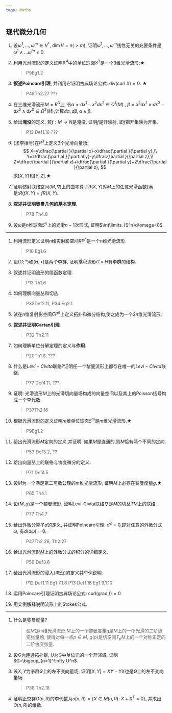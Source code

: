 ```yaml
---
tags: Maths
---
```


## 现代微分几何





1.   设$\omega^1,...,\omega^m\in V^*$, $\dim V=n(>m)$, 证明$\omega^1,...,\omega^m$线性无关的充要条件是$\omega^1\wedge...\omega^m\ne0$. 
     > 

2.   利用光滑流形的定义证明$\mathbb R^4$中的单位球面$S^3$是一个$3$维光滑流形;$\bigstar$ 

     >   P9Eg1.2

3.   **叙述Poincare引理**, 并利用它证明古典场论公式: $\mathrm{div}(\text{curl}\ X)=0$. $\bigstar$ 

     >   P48Th2.27 ???

4.   在三维光滑流形$M=R^3$上, 令$\alpha=dx^1-x^2dx^2\in\Omega^1(M)$., $\beta=x^2dx^1\wedge dx^3-dx^2\wedge dx^3\in \Omega^2(M)$,计算$d\alpha,d\beta,\alpha\wedge \beta$. 

     >   

5.   给出**淹没**的定义, 若$f:M\to N$是淹没, 证明$f$是开映射, 即$f$把开集映为开集. 

     >   P13 Def1.16 ???

6.   (求李括号)在$R^3$上定义3个光滑向量场:
     $$
     X=y\dfrac{\partial }{\partial x}-x\dfrac{\partial }{\partial y},\\
     Y=z\dfrac{\partial }{\partial y}-y\dfrac{\partial }{\partial z},\\
     Z=\dfrac{\partial }{\partial x}+\dfrac{\partial }{\partial y}+2\dfrac{\partial }{\partial z},
     $$
     求$[X,Y]$和$[Y,Z]$.$\bigstar$ 

     >   

7.   证明仿射联络空间$(M,\nabla)$上的曲率算子$R(X,Y)$对$M$上的任意光滑函数$f$满足:$R(fX,Y)=fR(X,Y)$. 

     >   

8.   **叙述并证明黎曼几何的基本定理.** 

     >   P78 Th4.8

9.   设$\omega$是$n$维球面$S^n$上的光滑$n-1$次形式, 证明$\int\limits_{S^n}d\omega=0$. 

     >   

---

1.   利用流形定义证明$n$维实射影空间$RP^n$是一个$n$维光滑流形. 

     >   P10 Eg1.6

2.   设$(G;*)$和$(H;\bullet)$是两个李群, 证明乘积流形$G\times H$有李群的结构. 

     >   

3.   叙述并证明流形的隐函数定理. 

     >   P13 Th1.6

4.   如何理解向量丛和切丛. 

     >   P33Def2.11, P34 Eg2.1

5.   试在$n$维复射影空间$CP^n$上定义拓扑和微分结构,使之成为一个$2n$维光滑流形. 

     >   

6.   **叙述并证明Cartan引理**.

     >   P32 Th2.11

7.   如何理解单位分解定理的定义与**作用**. 

     >   P20Th1.8, ???

8.   什么是$Levi-Civita$联络?证明任一个黎曼流形上都存在唯一的$Levi-Civita$联络.

     >   P77 Def4.11, ???

9.   证明: 光滑流形$M$上的光滑切向量场构成的向量空间以及其上的Poisson括号构成一个李代数. 

     >   P37Th2.16

10.   根据光滑流形的定义证明$m$维单位球面$S^m$是$m$维光滑流形.$\bigstar$ 

      >   P9Eg1.2

11.   给出光滑流形$M$定向的定义,并证明: 如果$M$是连通的,则$M$恰有两个不同的定向. 

      >   P53 Def3.2, ??

12.   给出向量丛上的联络与协变微分的定义. 

      >   P71 Def4.5

13.   设$M$为一个满足第二可数公理的$m$维光滑流形, 证明$M$上必存在黎曼度量$g$.$\bigstar$ 

      >   P65 Th4.1

14.   设$(M,g)$是一个黎曼流形, 证明Levi-Civita联络$\nabla$是$M$的切丛$TM$上的联络.

      >   P77 Th4.7

15.   给出外微分算子$d$的定义, 并证明Poincare引理: $d^2=0$,即对任意的外微分式$\omega$, 有$d(d\omega)=0$. 

      >   P47Th2.26, Th2.27

16.   给出光滑流形$M$上的外微分式的积分的详细定义.

      >   P56 Def3.6

17.   给出光滑流形的浸入(淹没)的定义并举例说明.

      >   P12 Def1.11 Eg1.7,1.8    P13 Def1.16 Eg1.9,1.10

18.   运用Poincare引理证明古典场论公式: $\text{curl}(\mathrm{grad}\ f)=0$. 

      >   

19.   用实例解释说明流形上的Stokes公式.

      >   



---

1.   什么是黎曼度量? 

     >   设$M$是$m$维光滑流形,$M$上的一个黎曼度量$g$是$M$上的一个光滑的二阶协变张量场, 使得对每一点$p\in M$, $g(p)$是切空间$T_pM$上的一个对称正定的二阶协变张量.

2.   设$G$为连通拓扑群, $U$为$G$中单位元的一个开邻域, 证明$G=\bigcup_{n=1}^\infty U^n$. 

     >   

3.   设$X,Y$为李群$G$上的左不变向量场, 证明$[X,Y]=XY-YX$也是$G$上的左不变向量场.

     >   P38 Th2.18

4.   证明正交群$O(n,R)$的李代数为$o(n,R)=\{X\in M(n,R):\ X+X^T= 0 \}$, 并求出$O(n,R)$的维数. 

     >   



